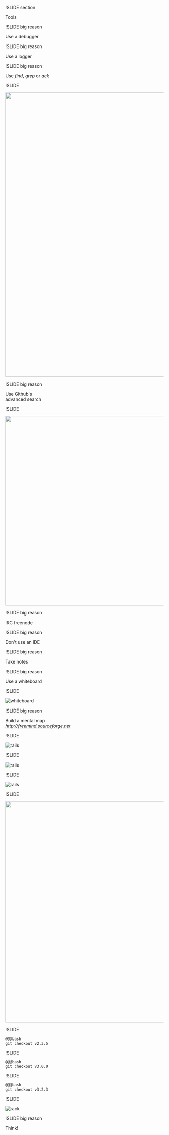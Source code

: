 !SLIDE section

Tools

!SLIDE big reason

Use a debugger

!SLIDE big reason

Use a logger

!SLIDE big reason

Use *find*, *grep* or *ack*

!SLIDE 

<img src="../images/middleware.png" width="900px" />

!SLIDE big reason

Use Github's  
advanced search

!SLIDE

<img src="../images/github_advanced_search.png" width="600px" />

!SLIDE big reason

IRC freenode

!SLIDE big reason

Don't use an IDE

!SLIDE big reason

Take notes

!SLIDE big reason

Use a whiteboard

!SLIDE

![whiteboard](../images/sheldon_whiteboard.jpg)

!SLIDE big reason

Build a mental map  
*<span class='tiny'>http://freemind.sourceforge.net</span>*

!SLIDE

![rails](../images/mind_rails_01.png)

!SLIDE

![rails](../images/mind_rails_02.png)

!SLIDE

![rails](../images/mind_rails_03.png)

!SLIDE

<img src="../images/mind_rails_04.png" width="700px" />

!SLIDE

	@@@bash
	git checkout v2.3.5

!SLIDE

	@@@bash
	git checkout v3.0.0

!SLIDE

	@@@bash
	git checkout v3.2.3
	
!SLIDE

![rack](../images/mind_rack_01.png)

!SLIDE big reason

Think!